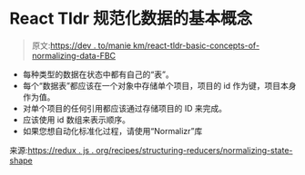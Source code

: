 # React Tldr 规范化数据的基本概念

> 原文:[https://dev . to/manie km/react-tldr-basic-concepts-of-normalizing-data-FBC](https://dev.to/maniekm/react-tldr-basic-concepts-of-normalizing-data-fbc)

*   每种类型的数据在状态中都有自己的“表”。
*   每个“数据表”都应该在一个对象中存储单个项目，项目的 id 作为键，项目本身作为值。
*   对单个项目的任何引用都应该通过存储项目的 ID 来完成。
*   应该使用 id 数组来表示顺序。
*   如果您想自动化标准化过程，请使用“Normalizr”库

来源:[https://redux . js . org/recipes/structuring-reducers/normalizing-state-shape](https://redux.js.org/recipes/structuring-reducers/normalizing-state-shape)
